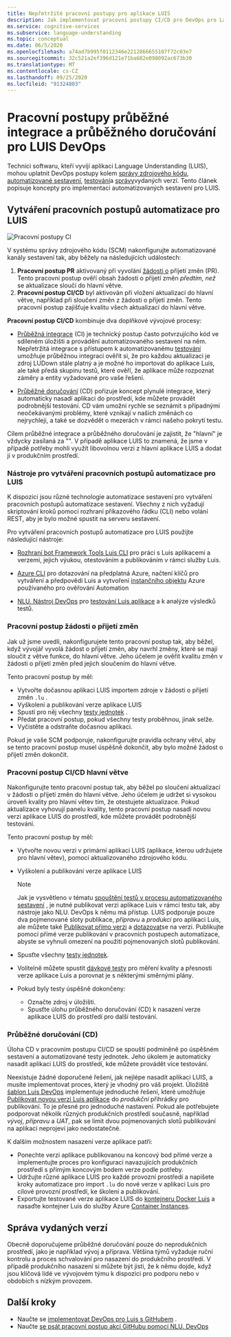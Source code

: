 ```yaml
---
title: Nepřetržité pracovní postupy pro aplikace LUIS
description: Jak implementovat pracovní postupy CI/CD pro DevOps pro Language Understanding (LUIS)
ms.service: cognitive-services
ms.subservice: language-understanding
ms.topic: conceptual
ms.date: 06/5/2020
ms.openlocfilehash: a74ad7b995f0112346e2212866655107f72c03e7
ms.sourcegitcommit: 32c521a2ef396d121e71ba682e098092ac673b30
ms.translationtype: MT
ms.contentlocale: cs-CZ
ms.lasthandoff: 09/25/2020
ms.locfileid: "91324803"
---
```

# <a name="continuous-integration-and-continuous-delivery-workflows-for-luis-devops"></a>Pracovní postupy průběžné integrace a průběžného doručování pro LUIS DevOps

Technici softwaru, kteří vyvíjí aplikaci Language Understanding (LUIS), mohou uplatnit DevOps postupy kolem [správy zdrojového kódu](luis-concept-devops-sourcecontrol.md), [automatizované sestavení](luis-concept-devops-automation.md), [testování](luis-concept-devops-testing.md)a [správy](luis-concept-devops-automation.md#release-management)vydaných verzí. Tento článek popisuje koncepty pro implementaci automatizovaných sestavení pro LUIS.

## <a name="build-automation-workflows-for-luis"></a>Vytváření pracovních postupů automatizace pro LUIS

![Pracovní postupy CI](./media/luis-concept-devops-automation/luis-automation.png)

V systému správy zdrojového kódu (SCM) nakonfigurujte automatizované kanály sestavení tak, aby běžely na následujících událostech:

1. **Pracovní postup PR** aktivovaný při vyvolání [žádosti o](https://help.github.com/github/collaborating-with-issues-and-pull-requests/about-pull-requests) přijetí změn (PR). Tento pracovní postup ověří obsah žádosti o přijetí změn *předtím, než* se aktualizace sloučí do hlavní větve.
1. **Pracovní postup CI/CD** byl aktivován při vložení aktualizací do hlavní větve, například při sloučení změn z žádosti o přijetí změn. Tento pracovní postup zajišťuje kvalitu všech aktualizací do hlavní větve.

**Pracovní postup CI/CD** kombinuje dva doplňkové vývojové procesy:

* [Průběžná integrace](https://docs.microsoft.com/azure/devops/learn/what-is-continuous-integration) (CI) je technický postup často potvrzujícího kód ve sdíleném úložišti a provádění automatizovaného sestavení na něm. Nepřetržitá integrace s přístupem k automatizovanému [testování](luis-concept-devops-testing.md) umožňuje průběžnou integraci ověřit si, že pro každou aktualizaci je zdroj LUDown stále platný a je možné ho importovat do aplikace Luis, ale také předá skupinu testů, které ověří, že aplikace může rozpoznat záměry a entity vyžadované pro vaše řešení.

* [Průběžné doručování](https://docs.microsoft.com/azure/devops/learn/what-is-continuous-delivery) (CD) pořizuje koncept plynulé integrace, který automaticky nasadí aplikaci do prostředí, kde můžete provádět podrobnější testování. CD vám umožní rychle se seznámit s případnými neočekávanými problémy, které vznikají v našich změnách co nejrychleji, a také se dozvědět o mezerách v rámci našeho pokrytí testu.

Cílem průběžné integrace a průběžného doručování je zajistit, že "hlavní" je vždycky zasílaná za "". V případě aplikace LUIS to znamená, že jsme v případě potřeby mohli využít libovolnou verzi z hlavní aplikace LUIS a dodat ji v produkčním prostředí.

### <a name="tools-for-building-automation-workflows-for-luis"></a>Nástroje pro vytváření pracovních postupů automatizace pro LUIS

K dispozici jsou různé technologie automatizace sestavení pro vytváření pracovních postupů automatizace sestavení. Všechny z nich vyžadují skriptování kroků pomocí rozhraní příkazového řádku (CLI) nebo volání REST, aby je bylo možné spustit na serveru sestavení.

Pro vytváření pracovních postupů automatizace pro LUIS použijte následující nástroje:

* [Rozhraní bot Framework Tools Luis CLI](https://github.com/microsoft/botbuilder-tools/tree/master/packages/LUIS) pro práci s Luis aplikacemi a verzemi, jejich výukou, otestováním a publikováním v rámci služby Luis.

* [Azure CLI](https://docs.microsoft.com/cli/azure/?view=azure-cli-latest) pro dotazování na předplatná Azure, načtení klíčů pro vytváření a předpovědi Luis a vytvoření [instančního objektu](https://docs.microsoft.com/cli/azure/ad/sp?view=azure-cli-latest) Azure používaného pro ověřování Automation

* [NLU. Nástroj DevOps](https://github.com/microsoft/NLU.DevOps) pro [testování Luis aplikace](luis-concept-devops-testing.md) a k analýze výsledků testů.

### <a name="the-pr-workflow"></a>Pracovní postup žádosti o přijetí změn

Jak už jsme uvedli, nakonfigurujete tento pracovní postup tak, aby běžel, když vývojář vyvolá žádost o přijetí změn, aby navrhl změny, které se mají sloučit z větve funkce, do hlavní větve. Jeho účelem je ověřit kvalitu změn v žádosti o přijetí změn před jejich sloučením do hlavní větve.

Tento pracovní postup by měl:

* Vytvořte dočasnou aplikaci LUIS importem zdroje v žádosti o přijetí změn `.lu` .
* Vyškolení a publikování verze aplikace LUIS
* Spustí pro něj všechny [testy jednotek](luis-concept-devops-testing.md) .
* Předat pracovní postup, pokud všechny testy proběhnou, jinak selže.
* Vyčistěte a odstraňte dočasnou aplikaci.

Pokud je vaše SCM podporuje, nakonfigurujte pravidla ochrany větví, aby se tento pracovní postup musel úspěšně dokončit, aby bylo možné žádost o přijetí změn dokončit.

### <a name="the-master-branch-cicd-workflow"></a>Pracovní postup CI/CD hlavní větve

Nakonfigurujte tento pracovní postup tak, aby běžel po sloučení aktualizací v žádosti o přijetí změn do hlavní větve. Jeho účelem je udržet si vysokou úroveň kvality pro hlavní větev tím, že otestujete aktualizace. Pokud aktualizace vyhovují panelu kvality, tento pracovní postup nasadí novou verzi aplikace LUIS do prostředí, kde můžete provádět podrobnější testování.

Tento pracovní postup by měl:

* Vytvořte novou verzi v primární aplikaci LUIS (aplikace, kterou udržujete pro hlavní větev), pomocí aktualizovaného zdrojového kódu.

* Vyškolení a publikování verze aplikace LUIS

  > [!NOTE]
  > Jak je vysvětleno v tématu [spouštění testů v procesu automatizovaného sestavení](luis-concept-devops-testing.md#running-tests-in-an-automated-build-workflow) , je nutné publikovat verzi aplikace Luis v rámci testu tak, aby nástroje jako NLU. DevOps k němu má přístup. LUIS podporuje pouze dva pojmenované sloty publikace, *přípravu* a *produkci* pro aplikaci Luis, ale můžete také [Publikovat přímo verzi](https://github.com/microsoft/botframework-cli/blob/master/packages/luis/README.md#bf-luisapplicationpublish) a [dotazovat](https://docs.microsoft.com/azure/cognitive-services/luis/luis-migration-api-v3#changes-by-slot-name-and-version-name)se na verzi. Publikujte pomocí přímé verze publikování v pracovních postupech automatizace, abyste se vyhnuli omezení na použití pojmenovaných slotů publikování.

* Spusťte všechny [testy jednotek](luis-concept-devops-testing.md).

* Volitelně můžete spustit [dávkové testy](luis-concept-devops-testing.md#how-to-do-unit-testing-and-batch-testing) pro měření kvality a přesnosti verze aplikace Luis a porovnat je s některými směrnými plány.

* Pokud byly testy úspěšně dokončeny:
  * Označte zdroj v úložišti.
  * Spusťte úlohu průběžného doručování (CD) k nasazení verze aplikace LUIS do prostředí pro další testování.

### <a name="continuous-delivery-cd"></a>Průběžné doručování (CD)

Úloha CD v pracovním postupu CI/CD se spouští podmíněně po úspěšném sestavení a automatizované testy jednotek. Jeho úkolem je automaticky nasadit aplikaci LUIS do prostředí, kde můžete provádět více testování.

Neexistuje žádné doporučené řešení, jak nejlépe nasadit aplikaci LUIS, a musíte implementovat proces, který je vhodný pro váš projekt. Úložiště [šablon Luis DevOps](https://github.com/Azure-Samples/LUIS-DevOps-Template) implementuje jednoduché řešení, které umožňuje [Publikovat novou verzi Luis aplikace](https://docs.microsoft.com/azure/cognitive-services/luis/luis-how-to-publish-app) do *produkční* přihrádky pro publikování. To je přesné pro jednoduché nastavení. Pokud ale potřebujete podporovat několik různých produkčních prostředí současně, například *vývoj*, *přípravu* a *UAT*, pak se limit dvou pojmenovaných slotů publikování na aplikaci neprojeví jako nedostatečné.

K dalším možnostem nasazení verze aplikace patří:

* Ponechte verzi aplikace publikovanou na koncový bod přímé verze a implementujte proces pro konfiguraci navazujících produkčních prostředí s přímým koncovým bodem verze podle potřeby.
* Udržujte různé aplikace LUIS pro každé provozní prostředí a napíšete kroky automatizace pro import `.lu` do nové verze v aplikaci Luis pro cílové provozní prostředí, ke školení a publikování.
* Exportujte testované verze aplikace LUIS do [kontejneru Docker Luis](https://docs.microsoft.com/azure/cognitive-services/luis/luis-container-howto?tabs=v3) a nasaďte kontejner Luis do služby Azure [Container Instances](https://docs.microsoft.com/azure/container-instances/).

## <a name="release-management"></a>Správa vydaných verzí

Obecně doporučujeme průběžné doručování pouze do neprodukčních prostředí, jako je například vývoj a příprava. Většina týmů vyžaduje ruční kontrolu a proces schvalování pro nasazení do produkčního prostředí. V případě produkčního nasazení si můžete být jisti, že k němu dojde, když jsou klíčová lidé ve vývojovém týmu k dispozici pro podporu nebo v obdobích s nízkým provozem.

## <a name="next-steps"></a>Další kroky

* Naučte se [implementovat DevOps pro Luis s GitHubem](luis-how-to-devops-with-github.md) .
* Naučte [se psát pracovní postup akcí GitHubu pomocí NLU. DevOps](https://github.com/Azure-Samples/LUIS-DevOps-Template/blob/master/docs/4-pipeline.md)
